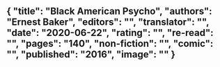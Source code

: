 {
 "title": "Black American Psycho",
 "authors": "Ernest Baker",
 "editors": "",
 "translator": "",
 "date": "2020-06-22",
 "rating": "",
 "re-read": "",
 "pages": "140",
 "non-fiction": "",
 "comic": "",
 "published": "2016",
 "image": ""
}
---

